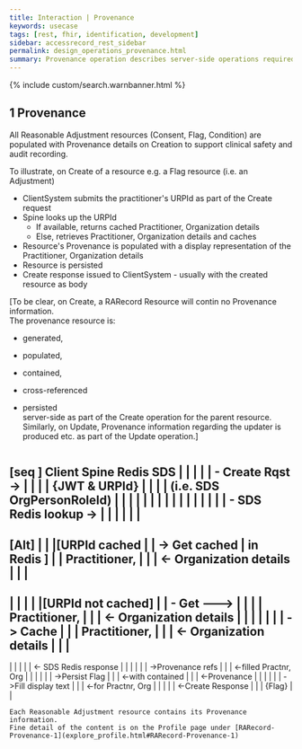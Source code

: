 ```yaml
---
title: Interaction | Provenance
keywords: usecase
tags: [rest, fhir, identification, development]
sidebar: accessrecord_rest_sidebar
permalink: design_operations_provenance.html
summary: Provenance operation describes server-side operations required to populate, cache and return Provenance information (Practitioner and Organisation information) for all Reasonable Adjustment Flag components on Spine via the FHIR&reg; Reasonable Adjustments API
---
```

{% include custom/search.warnbanner.html %}

## 1 Provenance ##

All Reasonable Adjustment resources (Consent, Flag, Condition) are populated with Provenance details on Creation to support clinical safety and audit recording.

To illustrate, on Create of a resource e.g. a Flag resource (i.e. an Adjustment)
* ClientSystem submits the practitioner's URPId as part of the Create request
* Spine looks up the URPId
  * If available, returns cached Practitioner, Organization details
  * Else, retrieves Practitioner, Organization details and caches
* Resource's Provenance is populated with a display representation of the Practitioner, Organization details
* Resource is persisted
* Create response issued to ClientSystem - usually with the created resource as body

[To be clear, on Create, a RARecord Resource will contin no Provenance information.  
The provenance resource is:  
* generated,
* populated,
* contained,
* cross-referenced
* persisted  
server-side as part of the Create operation for the parent resource.  
Similarly, on Update, Provenance information regarding the updater is produced etc. as part of the Update operation.]

  ```
[seq ]
Client               Spine                   Redis              SDS
   |                   |                       |                |
   | - Create Rqst ->  |                       |                |
   |   {JWT & URPId}   |                       |                |
   |   (i.e. SDS OrgPersonRoleId)              |                |
   |                   |                       |                |
   |                   |                       |                |
   |                   |                       |                |
   |                   | - SDS Redis lookup -> |                |
   |                   |                       |                |
-----------------------------------------------------
[Alt]                |                       |
   |[URPId cached      |                       | -> Get cached
   | in Redis    ]     |                       |    Practitioner,
   |                   |                       | <- Organization details
   |                   |                       |
-----------------------------------------------------
   |                   |                       |                |
   |[URPId not cached] |                       | -  Get    ---> |
   |                   |                       |    Practitioner,
   |                   |                       | <- Organization details
   |                   |                       |                |
   |                   |                       | -> Cache
   |                   |                       |    Practitioner,
   |                   |                       | <- Organization details
   |                   |                       |
-----------------------------------------------------
   |                   |                       |
   |                   | <- SDS Redis response |
   |                   |                       |
   |                   | ->Provenance refs     |
   |                   | <-filled Practnr, Org |
   |                   |                       |
   |                   | ->Persist Flag        |
   |                   | <-with contained      |
   |                   | <-Provenance          |
   |                   |                       |
   |                   | ->Fill display text   |
   |                   | <-for Practnr, Org    |
   |                   |                       |
   | <-Create Response |                       |
   |   {Flag}          |                       |
```
Each Reasonable Adjustment resource contains its Provenance information.
Fine detail of the content is on the Profile page under [RARecord-Provenance-1](explore_profile.html#RARecord-Provenance-1)
